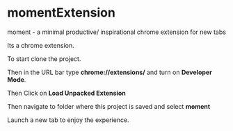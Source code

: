 # momentExtension
moment - a minimal productive/ inspirational chrome extension for new tabs

Its a chrome extension.

To start clone the project.

Then in the URL bar type **chrome://extensions/** and turn on **Developer Mode**.

Then Click on **Load Unpacked Extension**

Then navigate to folder where this project is saved and select **moment**

Launch a new tab to enjoy the experience.
